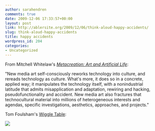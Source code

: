 ```yaml
---
author: sarahendren
comments: true
date: 2009-12-06 17:33:57+00:00
layout: post
link: http://ablersite.org/2009/12/06/think-aloud-happy-accidents/
slug: think-aloud-happy-accidents
title: happy accidents
wordpress_id: 204
categories:
- Uncategorized
---
```


From Mitchell Whitelaw's [_Metacreation: Art and Artificial Life_](http://www.amazon.com/Metacreation-Artificial-Life-Mitchell-Whitelaw/dp/0262731762/ref=sr_1_1?ie=UTF8&s=books&qid=1260120645&sr=8-1):

"New media art self-consciously reworks technology into culture, and rereads technology as culture. What's more, it does so in a concrete, applied way; it manipulates the technology itself, with a nonindustrial latitude that admits misapplication and adaptation, rewiring and hacking, pseudofunctionality and accident. New media art also fractures that technocultural material into millions of heterogeneous interests and agendas, specific investigations, aesthetics, approaches, and projects."

Tom Foulsham's [Wiggle Table](http://www.tomfoulsham.co.uk/wiggletable/video/):

[![](http://ablersite.files.wordpress.com/2009/12/3_12wiggle-table.jpg)](http://ablersite.files.wordpress.com/2009/12/3_12wiggle-table.jpg)
